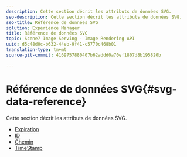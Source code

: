 ```yaml
---
description: Cette section décrit les attributs de données SVG.
seo-description: Cette section décrit les attributs de données SVG.
seo-title: Référence de données SVG
solution: Experience Manager
title: Référence de données SVG
topic: Scene7 Image Serving - Image Rendering API
uuid: d5c48d0c-b632-44eb-9f41-c5770c468b01
translation-type: tm+mt
source-git-commit: 4169757880407b62addd0a70ef1807d8b195820b

---
```



# Référence de données SVG{#svg-data-reference}

Cette section décrit les attributs de données SVG.

* [Expiration](r-expiration-svg.md)
* [ID](r-id-svg.md)
* [Chemin](r-path-svg.md)
* [TimeStamp](r-timestamp-svg.md)
